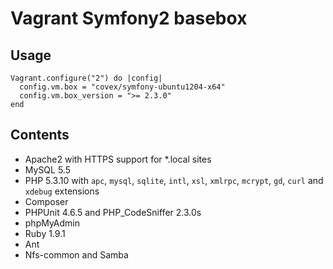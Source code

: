 Vagrant Symfony2 basebox
========================

Usage
-----

```
Vagrant.configure("2") do |config|
  config.vm.box = "covex/symfony-ubuntu1204-x64"
  config.vm.box_version = ">= 2.3.0"
end
```

Contents
--------

* Apache2 with HTTPS support for *.local sites
* MySQL 5.5
* PHP 5.3.10 with `apc`, `mysql`, `sqlite`, `intl`, `xsl`, `xmlrpc`, `mcrypt`, `gd`, `curl` and `xdebug` extensions
* Composer
* PHPUnit 4.6.5 and PHP_CodeSniffer 2.3.0s
* phpMyAdmin
* Ruby 1.9.1
* Ant
* Nfs-common and Samba
